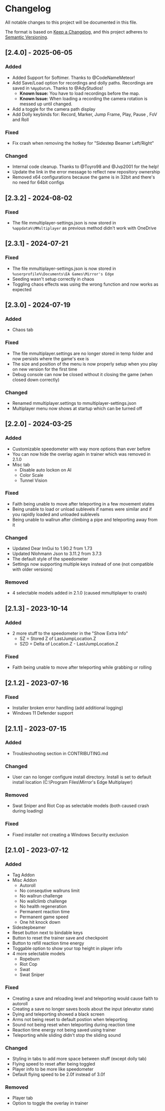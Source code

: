 # Changelog

All notable changes to this project will be documented in this file.

The format is based on [Keep a Changelog](https://keepachangelog.com/en/1.0.0/),
and this project adheres to [Semantic Versioning](https://semver.org/spec/v2.0.0.html).

## [2.4.0] - 2025-06-05

### Added

- Added Support for Softimer. Thanks to @CodeNameMeteor!
- Add Save/Load option for recordings and dolly paths. Recordings are saved in `%AppData%`. Thanks to @AdyStudios!
  - **Known Issue:** You have to load recordings before the map.
  - **Known Issue:** When loading a recording the camera rotation is messed up until changed.
- Add a toggle for the camera path display
- Add Dolly keybinds for: Record, Marker, Jump Frame, Play, Pause , FoV and Roll

### Fixed

- Fix crash when removing the hotkey for "Sidestep Beamer Left/Right"

### Changed

- Internal code cleanup. Thanks to @Toyro98 and @Jvp2001 for the help!
- Update the link in the error message to reflect new repository ownership
- Removed x64 configurations because the game is in 32bit and there's no need for 64bit configs

## [2.3.2] - 2024-08-02

### Fixed

- The file mmultiplayer-settings.json is now stored in `%appdata%\MMultiplayer` as previous method didn't work with OneDrive

## [2.3.1] - 2024-07-21

### Fixed

- The file mmultiplayer-settings.json is now stored in `%userprofile%\Documents\EA Games\Mirror's Edge`
- Seeding wasn't setup correctly in chaos
- Toggling chaos effects was using the wrong function and now works as expected

## [2.3.0] - 2024-07-19

### Added

- Chaos tab

### Fixed

- The file mmultiplayer.settings are no longer stored in temp folder and now persists where the game's exe is
- The size and position of the menu is now properly setup when you play on new version for the first time
- Debug console can now be closed without it closing the game (when closed down correctly)

### Changed

- Renamed mmultiplayer.settings to mmultiplayer-settings.json
- Multiplayer menu now shows at startup which can be turned off

## [2.2.0] - 2024-03-25

### Added

- Customizable speedometer with way more options than ever before
- You can now hide the overlay again in trainer which was removed in 2.1.0
- Misc tab
  - Disable auto lockon on AI
  - Color Scale
  - Tunnel Vision

### Fixed

- Faith being unable to move after teleporting in a few movement states
- Being unable to load or unload sublevels if names were similar and if you rapidly loaded and unloaded sublevels
- Being unable to wallrun after climbing a pipe and teleporting away from it

### Changed

- Updated Dear ImGui to 1.90.2 from 1.73
- Updated Nlohmann Json to 3.11.2 from 3.7.3
- The default style of the speedometer
- Settings now supporting multiple keys instead of one (not compatible with older versions)

### Removed

- 4 selectable models added in 2.1.0 (caused mmultiplayer to crash)

## [2.1.3] - 2023-10-14

### Added

- 2 more stuff to the speedometer in the "Show Extra Info"
  - SZ = Stored Z of LastJumpLocation.Z
  - SZD = Delta of Location.Z - LastJumpLocation.Z

### Fixed

- Faith being unable to move after teleporting while grabbing or rolling

## [2.1.2] - 2023-07-16

### Fixed

- Installer broken error handling (add additional logging)
- Windows 11 Defender support

## [2.1.1] - 2023-07-15

### Added

- Troubleshooting section in CONTRIBUTING.md

### Changed

- User can no longer configure install directory. Install is set to default install location (C:\Program Files\Mirror's Edge Multiplayer)

### Removed

- Swat Sniper and Riot Cop as selectable models (both caused crash during loading)

### Fixed

- Fixed installer not creating a Windows Security exclusion

## [2.1.0] - 2023-07-12

### Added

- Tag Addon
- Misc Addon
  - Autoroll
  - No consequtive wallruns limit
  - No wallrun challenge
  - No wallclimb challenge
  - No health regeneration
  - Permanent reaction time
  - Permanent game speed
  - One hit knock down
- Sidestepbeamer
- Reset button next to bindable keys
- Button to reset the trainer save and checkpoint
- Button to refill reaction time energy
- Toggable option to show your top height in player info
- 4 more selectable models
  - Ropeburn
  - Riot Cop
  - Swat
  - Swat Sniper

### Fixed

- Creating a save and reloading level and teleporting would cause faith to autoroll
- Creating a save no longer saves bools about the input (elevator state)
- Dying and teleporting showed a black screen
- Arms not being reset to default postion when teleporting
- Sound not being reset when teleporting during reaction time
- Reaction time energy not being saved using trainer
- Teleporting while sliding didn't stop the sliding sound
  
### Changed

- Styling in tabs to add more space between stuff (except dolly tab)  
- Flying speed to reset after being toggled
- Player info to be more like speedometer
- Default flying speed to be 2.0f instead of 3.0f

### Removed

- Player tab
- Option to toggle the overlay in trainer
